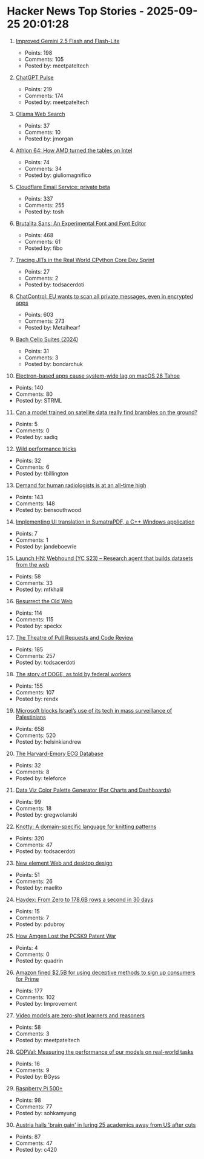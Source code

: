 # Hacker News Top Stories - 2025-09-25 20:01:28

1. [Improved Gemini 2.5 Flash and Flash-Lite](https://developers.googleblog.com/en/continuing-to-bring-you-our-latest-models-with-an-improved-gemini-2-5-flash-and-flash-lite-release/)
   - Points: 198
   - Comments: 105
   - Posted by: meetpateltech

2. [ChatGPT Pulse](https://openai.com/index/introducing-chatgpt-pulse/)
   - Points: 219
   - Comments: 174
   - Posted by: meetpateltech

3. [Ollama Web Search](https://ollama.com/blog/web-search)
   - Points: 37
   - Comments: 10
   - Posted by: jmorgan

4. [Athlon 64: How AMD turned the tables on Intel](https://dfarq.homeip.net/athlon-64-how-amd-turned-the-tables-on-intel/)
   - Points: 74
   - Comments: 34
   - Posted by: giuliomagnifico

5. [Cloudflare Email Service: private beta](https://blog.cloudflare.com/email-service/)
   - Points: 337
   - Comments: 255
   - Posted by: tosh

6. [Brutalita Sans: An Experimental Font and Font Editor](https://brutalita.com/)
   - Points: 468
   - Comments: 61
   - Posted by: fibo

7. [Tracing JITs in the Real World CPython Core Dev Sprint](https://antocuni.eu/2025/09/24/tracing-jits-in-the-real-world--cpython-core-dev-sprint/)
   - Points: 27
   - Comments: 2
   - Posted by: todsacerdoti

8. [ChatControl: EU wants to scan all private messages, even in encrypted apps](https://metalhearf.fr/posts/chatcontrol-wants-your-private-messages/)
   - Points: 603
   - Comments: 273
   - Posted by: Metalhearf

9. [Bach Cello Suites (2024)](https://bachcellosuites.co.uk/)
   - Points: 31
   - Comments: 3
   - Posted by: bondarchuk

10. [Electron-based apps cause system-wide lag on macOS 26 Tahoe](https://github.com/electron/electron/issues/48311)
   - Points: 140
   - Comments: 80
   - Posted by: STRML

11. [Can a model trained on satellite data really find brambles on the ground?](https://toao.com/blog/can-we-really-see-brambles-from-space)
   - Points: 5
   - Comments: 0
   - Posted by: sadiq

12. [Wild performance tricks](https://davidlattimore.github.io/posts/2025/09/02/rustforge-wild-performance-tricks.html)
   - Points: 32
   - Comments: 6
   - Posted by: tbillington

13. [Demand for human radiologists is at an all-time high](https://www.worksinprogress.news/p/why-ai-isnt-replacing-radiologists)
   - Points: 143
   - Comments: 148
   - Posted by: bensouthwood

14. [Implementing UI translation in SumatraPDF, a C++ Windows application](https://blog.kowalczyk.info/a-vn0v/implementing-ui-translation-in-sumatrapdf-a-c-windows-application.html)
   - Points: 7
   - Comments: 1
   - Posted by: jandeboevrie

15. [Launch HN: Webhound (YC S23) – Research agent that builds datasets from the web](undefined)
   - Points: 58
   - Comments: 33
   - Posted by: mfkhalil

16. [Resurrect the Old Web](https://stevedylandev.bearblog.dev/resurrect-the-old-web/)
   - Points: 114
   - Comments: 115
   - Posted by: speckx

17. [The Theatre of Pull Requests and Code Review](https://meks.quest/blogs/the-theatre-of-pull-requests-and-code-review)
   - Points: 185
   - Comments: 257
   - Posted by: todsacerdoti

18. [The story of DOGE, as told by federal workers](https://www.wired.com/story/oral-history-doge-federal-workers/)
   - Points: 155
   - Comments: 107
   - Posted by: rendx

19. [Microsoft blocks Israel’s use of its tech in mass surveillance of Palestinians](https://www.theguardian.com/world/2025/sep/25/microsoft-blocks-israels-use-of-its-technology-in-mass-surveillance-of-palestinians)
   - Points: 658
   - Comments: 520
   - Posted by: helsinkiandrew

20. [The Harvard-Emory ECG Database](https://bdsp.io/content/heedb/4.0/)
   - Points: 32
   - Comments: 8
   - Posted by: teleforce

21. [Data Viz Color Palette Generator (For Charts and Dashboards)](https://www.learnui.design/tools/data-color-picker.html)
   - Points: 99
   - Comments: 18
   - Posted by: gregwolanski

22. [Knotty: A domain-specific language for knitting patterns](https://t0mpr1c3.github.io/knotty/index.html)
   - Points: 320
   - Comments: 47
   - Posted by: todsacerdoti

23. [New element Web and desktop design](https://element.io/blog/new-element-web-and-desktop-apps-have-distinct-element-x-vibes/)
   - Points: 51
   - Comments: 26
   - Posted by: maelito

24. [Haydex: From Zero to 178.6B rows a second in 30 days](https://axiom.co/blog/building-haydex)
   - Points: 15
   - Comments: 7
   - Posted by: pdubroy

25. [How Amgen Lost the PCSK9 Patent War](https://www.alexkesin.com/p/how-amgen-lost-the-pcsk9-patent-war)
   - Points: 4
   - Comments: 0
   - Posted by: quadrin

26. [Amazon fined $2.5B for using deceptive methods to sign up consumers for Prime](https://www.ftc.gov/news-events/news/press-releases/2025/09/ftc-secures-historic-25-billion-settlement-against-amazon)
   - Points: 177
   - Comments: 102
   - Posted by: Improvement

27. [Video models are zero-shot learners and reasoners](https://video-zero-shot.github.io/)
   - Points: 58
   - Comments: 3
   - Posted by: meetpateltech

28. [GDPVal: Measuring the performance of our models on real-world tasks](https://openai.com/index/gdpval/)
   - Points: 16
   - Comments: 9
   - Posted by: BGyss

29. [Raspberry Pi 500+](https://www.raspberrypi.com/news/the-ultimate-all-in-one-pc-raspberry-pi-500-plus-on-sale-now-at-200/)
   - Points: 98
   - Comments: 77
   - Posted by: sohkamyung

30. [Austria hails 'brain gain' in luring 25 academics away from US after cuts](https://www.reuters.com/world/austria-hails-brain-gain-luring-25-academics-away-us-after-cuts-2025-09-25/)
   - Points: 87
   - Comments: 47
   - Posted by: c420

